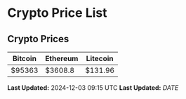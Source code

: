 # Crypto Price List

## Crypto Prices
| Bitcoin | Ethereum | Litecoin |
| ------- | -------- | -------- |
| $95363 | $3608.8 | $131.96 |
**Last Updated:** 2024-12-03 09:15 UTC
**Last Updated:** $DATE$
